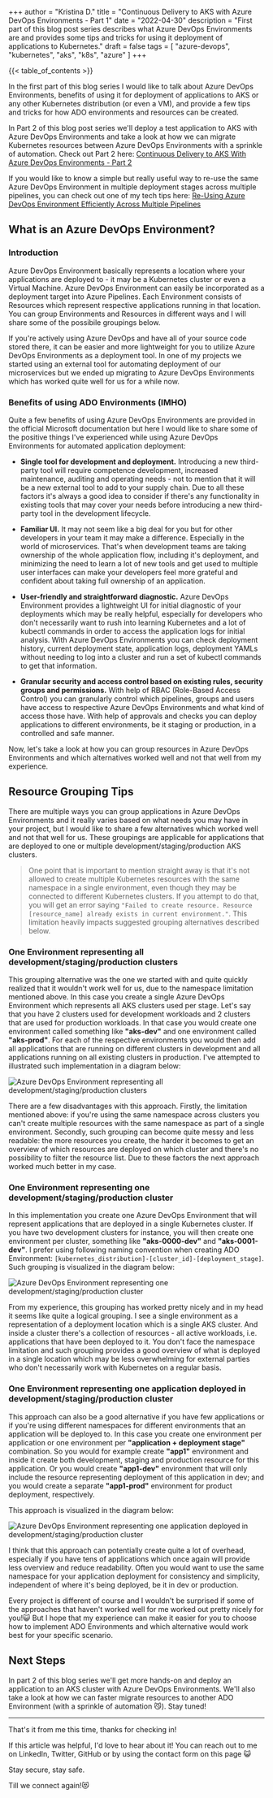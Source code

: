 +++
author = "Kristina D."
title = "Continuous Delivery to AKS with Azure DevOps Environments - Part 1"
date = "2022-04-30"
description = "First part of this blog post series describes what Azure DevOps Environments are and provides some tips and tricks for using it deployment of applications to Kubernetes."
draft = false
tags = [
    "azure-devops",
    "kubernetes",
    "aks",
    "k8s",
    "azure"
]
+++

{{< table_of_contents >}}

In the first part of this blog series I would like to talk about Azure DevOps Environments, benefits of using it for deployment of applications to AKS or any other Kubernetes distribution (or even a VM), and provide a few tips and tricks for how ADO environments and resources can be created.

In Part 2 of this blog post series we\'ll deploy a test application to AKS with Azure DevOps Environments and take a look at how we can migrate Kubernetes resources between Azure DevOps Environments with a sprinkle of automation. Check out Part 2 here: [Continuous Delivery to AKS With Azure DevOps Environments - Part 2](https://kristhecodingunicorn.com/post/k8s_ado_envs-2/)

If you would like to know a simple but really useful way to re-use the same Azure DevOps Environment in multiple deployment stages across multiple pipelines, you can check out one of my tech tips here: [Re-Using Azure DevOps Environment Efficiently Across Multiple Pipelines](https://kristhecodingunicorn.com/techtips/ado_env_as_var/)

## What is an Azure DevOps Environment?

### Introduction

Azure DevOps Environment basically represents a location where your applications are deployed to - it may be a Kubernetes cluster or even a Virtual Machine. Azure DevOps Environment can easily be incorporated as a deployment target into Azure Pipelines. Each Environment consists of Resources which represent respective applications running in that location. You can group Environments and Resources in different ways and I will share some of the possibile groupings below.

If you\'re actively using Azure DevOps and have all of your source code stored there, it can be easier and more lightweight for you to utilize Azure DevOps Environments as a deployment tool. In one of my projects we started using an external tool for automating deployment of our microservices but we ended up migrating to Azure DevOps Environments which has worked quite well for us for a while now.

### Benefits of using ADO Environments (IMHO)

Quite a few benefits of using Azure DevOps Environments are provided in the official Microsoft documentation but here I would like to share some of the positive things I\'ve experienced while using Azure DevOps Environments for automated application deployment:

* **Single tool for development and deployment.** Introducing a new third-party tool will require competence development, increased maintenance, auditing and operating needs - not to mention that it will be a new external tool to add to your supply chain. Due to all these factors it\'s always a good idea to consider if there\'s any functionality in existing tools that may cover your needs before introducing a new third-party tool in the development lifecycle.

* **Familiar UI.** It may not seem like a big deal for you but for other developers in your team it may make a difference. Especially in the world of microservices. That\'s when development teams are taking ownership of the whole application flow, including it\'s deployment, and minimizing the need to learn a lot of new tools and get used to multiple user interfaces can make your developers feel more grateful and confident about taking full ownership of an application.

* **User-friendly and straightforward diagnostic.** Azure DevOps Environment provides a lightweight UI for initial diagnostic of your deployments which may be really helpful, especially for developers who don\'t necessarily want to rush into learning Kubernetes and a lot of kubectl commands in order to access the application logs for initial analysis. With Azure DevOps Environments you can check deployment history, current deployment state, application logs, deployment YAMLs without needing to log into a cluster and run a set of kubectl commands to get that information.

* **Granular security and access control based on existing rules, security groups and permissions.** With help of RBAC (Role-Based Access Control) you can granularly control which pipelines, groups and users have access to respective Azure DevOps Environments and what kind of access those have. With help of approvals and checks you can deploy applications to different environments, be it staging or production, in a controlled and safe manner.

Now, let\'s take a look at how you can group resources in Azure DevOps Environments and which alternatives worked well and not that well from my experience.

## Resource Grouping Tips

There are multiple ways you can group applications in Azure DevOps Environments and it really varies based on what needs you may have in your project, but I would like to share a few alternatives which worked well and not that well for us. These groupings are applicable for applications that are deployed to one or multiple development/staging/production AKS clusters.

> One point that is important to mention straight away is that it\'s not allowed to create multiple Kubernetes resources with the same namespace in a single environment, even though they may be connected to different Kubernetes clusters. If you attempt to do that, you will get an error saying ```"Failed to create resource. Resource [resource_name] already exists in current environment."```. This limitation heavily impacts suggested grouping alternatives described below.

### One Environment representing all development/staging/production clusters

This grouping alternative was the one we started with and quite quickly realized that it wouldn\'t work well for us, due to the namespace limitation mentioned above. In this case you create a single Azure DevOps Environment which represents all AKS clusters used per stage. Let\'s say that you have 2 clusters used for development workloads and 2 clusters that are used for production workloads. In that case you would create one environment called something like **\"aks-dev\"** and one environment called **\"aks-prod\"**. For each of the respective environments you would then add all applications that are running on different clusters in development and all applications running on all existing clusters in production. I\'ve attempted to illustrated such implementation in a diagram below:

![Azure DevOps Environment representing all development/staging/production clusters](../../images/k8s_ado_env/ado-aks-group1.png)

There are a few disadvantages with this approach. Firstly, the limitation mentioned above: if you\'re using the same namespace across clusters you can\'t create multiple resources with the same namespace as part of a single environment. Secondly, such grouping can become quite messy and less readable: the more resources you create, the harder it becomes to get an overview of which resources are deployed on which cluster and there\'s no possibility to filter the resource list. Due to these factors the next approach worked much better in my case.

### One Environment representing one development/staging/production cluster

In this implementation you create one Azure DevOps Environment that will represent applications that are deployed in a single Kubernetes cluster. If you have two development clusters for instance, you will then create one environment per cluster, something like **\"aks-0000-dev\"** and **\"aks-0001-dev\"**. I prefer using following naming convention when creating ADO Environment: ```[kubernetes_distribution]-[cluster_id]-[deployment_stage]```. Such grouping is visualized in the diagram below:

![Azure DevOps Environment representing one development/staging/production cluster](../../images/k8s_ado_env/ado-aks-group2.png)

From my experience, this grouping has worked pretty nicely and in my head it seems like quite a logical grouping. I see a single environment as a representation of a deployment location which is a single AKS cluster. And inside a cluster there\'s a collection of resources - all active workloads, i.e. applications that have been deployed to it. You don\'t face the namespace limitation and such grouping provides a good overview of what is deployed in a single location which may be less overwhelming for external parties who don\'t necessarily work with Kubernetes on a regular basis.

### One Environment representing one application deployed in development/staging/production cluster

This approach can also be a good alternative if you have few applications or if you\'re using different namespaces for different environments that an application will be deployed to. In this case you create one environment per application or one environment per **\"application + deployment stage\"** combination. So you would for example create **\"app1\"** environment and inside it create both development, staging and production resource for this application. Or you would create **\"app1-dev\"** environment that will only include the resource representing deployment of this application in dev; and you would create a separate **\"app1-prod\"** environment for product deployment, respectively.

This approach is visualized in the diagram below:

![Azure DevOps Environment representing one application deployed in development/staging/production cluster](../../images/k8s_ado_env/ado-aks-group3.png)

I think that this approach can potentially create quite a lot of overhead, especially if you have tens of applications which once again will provide less overview and reduce readability. Often you would want to use the same namespace for your application deployment for consistency and simplicity, independent of where it\'s being deployed, be it in dev or production.

Every project is different of course and I wouldn\'t be surprised if some of the approaches that haven\'t worked well for me worked out pretty nicely for you!😺 But I hope that my experience can make it easier for you to choose how to implement ADO Environments and which alternative would work best for your specific scenario.

## Next Steps

In part 2 of this blog series we\'ll get more hands-on and deploy an application to an AKS cluster with Azure DevOps Environments. We\'ll also take a look at how we can faster migrate resources to another ADO Environment (with a sprinkle of automation 😼). Stay tuned!

---

That\'s it from me this time, thanks for checking in!

If this article was helpful, I\'d love to hear about it! You can reach out to me on LinkedIn, Twitter, GitHub or by using the contact form on this page 😺

Stay secure, stay safe.

Till we connect again!😻
